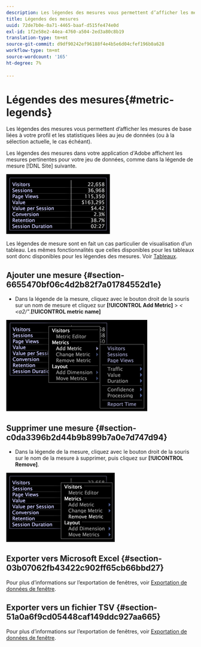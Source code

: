 ```yaml
---
description: Les légendes des mesures vous permettent d’afficher les mesures de base liées à votre profil et les statistiques liées au jeu de données (ou à la sélection actuelle, le cas échéant).
title: Légendes des mesures
uuid: 72de7b0e-0a71-4465-baaf-d515fe474e0d
exl-id: 1f2e58e2-44ea-4760-a504-2ed3a80c8b19
translation-type: tm+mt
source-git-commit: d9df90242ef96188f4e4b5e6d04cfef196b0a628
workflow-type: tm+mt
source-wordcount: '165'
ht-degree: 7%

---
```


# Légendes des mesures{#metric-legends}

Les légendes des mesures vous permettent d’afficher les mesures de base liées à votre profil et les statistiques liées au jeu de données (ou à la sélection actuelle, le cas échéant).

Les légendes des mesures dans votre application d&#39;Adobe affichent les mesures pertinentes pour votre jeu de données, comme dans la légende de mesure [!DNL Site] suivante.

![](assets/lgd_MetricLegend.png)

Les légendes de mesure sont en fait un cas particulier de visualisation d’un tableau. Les mêmes fonctionnalités que celles disponibles pour les tableaux sont donc disponibles pour les légendes des mesures. Voir [Tableaux](../../../../home/c-get-started/c-analysis-vis/c-tables/c-tables.md#concept-c632cb8ad9724f90ac5c294d52ae667f).

## Ajouter une mesure {#section-6655470bf06c4d2b82f7a01784552d1e}

* Dans la légende de la mesure, cliquez avec le bouton droit de la souris sur un nom de mesure et cliquez sur **[!UICONTROL Add Metric]** > *&lt; &lt;a2/&quot;*.**[!UICONTROL metric name]**

![](assets/lgd_MetricLegend_addMetric.png)

## Supprimer une mesure {#section-c0da3396b2d44b9b899b7a0e7d747d94}

* Dans la légende de la mesure, cliquez avec le bouton droit de la souris sur le nom de la mesure à supprimer, puis cliquez sur **[!UICONTROL Remove]**.

![](assets/lgd_MetricLegend_removeMetric.png)

## Exporter vers Microsoft Excel {#section-03b07062fb43422c902ff65cb66bbd27}

Pour plus d’informations sur l’exportation de fenêtres, voir [Exportation de données de fenêtre](../../../../home/c-get-started/c-wk-win-wksp/c-exp-win-data.md#concept-8df61d64ed434cc5a499023c44197349).

## Exporter vers un fichier TSV {#section-51a0a6f9cd05448caf149ddc927aa665}

Pour plus d’informations sur l’exportation de fenêtres, voir [Exportation de données de fenêtre](../../../../home/c-get-started/c-wk-win-wksp/c-exp-win-data.md#concept-8df61d64ed434cc5a499023c44197349).
